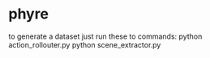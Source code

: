 # phyre
to generate a dataset just run these to commands:
python action_rollouter.py
python scene_extractor.py
